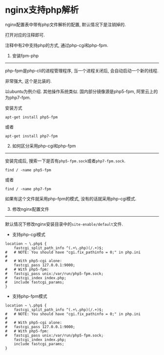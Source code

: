 nginx支持php解析
===

nginx配置表中带有php文件解析的配置, 默认情况下是注销掉的.

打开对应的注释即可.

注释中有2中支持php的方式, 通过php-cgi和php-fpm.

1. 安装fpm-php
---

php-fpm是php-cli的进程管理程序, 当一个进程关闭后, 会自动启动一个新的线程.

非常强大, 这个是比装的.

以ubuntu为例介绍. 其他操作系统类似.
国内部分镜像源是php5-fpm, 阿里云上的为php7-fpm.

安装方式

```
apt-get install php5-fpm
```

或者

```
apt-get install php7-fpm
```

2. 如何区分采用php-cgi和php-fpm
---

安装完成后, 搜索一下是否有`php5-fpm.sock`或者`php7-fpm.sock`.

```
find / -name php5-fpm
```

或者

```
find / -name php7-fpm
```

如果有这个文件就采用php-fpm的模式, 没有的话就采用php-cgi模式.

3. 修改nginx配置文件
---

默认情况下修改nginx安装目录中的`site-enable/default`文件.

* 支持php-cgi模式

```
location ~ \.php$ {
	fastcgi_split_path_info ^(.+\.php)(/.+)$;
#	# NOTE: You should have "cgi.fix_pathinfo = 0;" in php.ini
#
#	# With php5-cgi alone:
	fastcgi_pass 127.0.0.1:9000;
#	# With php5-fpm:
#	fastcgi_pass unix:/var/run/php5-fpm.sock;
#	fastcgi_index index.php;
#	include fastcgi_params;
}
```
	
* 支持php-fpm模式

```
location ~ \.php$ {
	fastcgi_split_path_info ^(.+\.php)(/.+)$;
#	# NOTE: You should have "cgi.fix_pathinfo = 0;" in php.ini
#
#	# With php5-cgi alone:
#	fastcgi_pass 127.0.0.1:9000;
#	# With php5-fpm:
#	fastcgi_pass unix:/var/run/php5-fpm.sock;
	fastcgi_index index.php;
	include fastcgi_params;
}
```